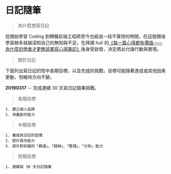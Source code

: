 # 日記隨筆

> 為什麼想寫日記


從開始學習 Coding 到轉職前端工程師至今也經過一段不算短的時間，在這個領域學習越多就越深知自己的無知與不足。在拜讀 huli 的[《每一篇心得都有價值——為什麼初學者才更應該要寫心得筆記》](https://medium.com/hulis-blog/why-blogging-ab77fd8c6ffa)後身受啟發，決定將此付諸行動與實現。

> 關於日記

下面列出寫日記的短中長期目標，以及完成的挑戰，目標可能隨著達成或其他因素更動，但維持方向不變。

**20190317** -- 完成連續 30 天寫日記隨筆挑戰。

> 長期目標

```
1. 建立個人品牌
2. 培養創作能力 
```

> 中期目標

```
1. 養成寫日記的習慣
2. 提升寫作能力
3. 提升對知識的「篩選」、「歸納」、「整理」、「分析」能力
```

> 短期目標

```
1. 連續寫 30 天日記隨筆
```
